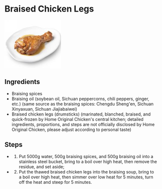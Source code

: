 # Braised Chicken Legs

![卤鸡腿](../../images/%E5%8D%A4%E9%B8%A1%E8%85%BF.png)


## Ingredients
- Braising spices
- Braising oil (soybean oil, Sichuan peppercorns, chili peppers, ginger, etc.) (same source as the braising spices: Chengdu Sheng'en, Sichuan Xinyaxuan, Sichuan Jiajiabaiwei)
- Braised chicken legs (drumsticks) (marinated, blanched, braised, and quick-frozen by Home Original Chicken's central kitchen; detailed ingredients, proportions, and steps are not officially disclosed by Home Original Chicken, please adjust according to personal taste)

## Steps
- 1. Put 5000g water, 500g braising spices, and 500g braising oil into a stainless steel bucket, bring to a boil over high heat, then remove the residue, and set aside;
- 2. Put the thawed braised chicken legs into the braising soup, bring to a boil over high heat, then simmer over low heat for 5 minutes, turn off the heat and steep for 5 minutes.